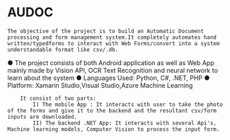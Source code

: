 # AUDOC

	The objective of the project is to build an Automatic Document processing and form management system.It completely automates hand written/typedforms to interact with Web Forms/convert into a system understandable format like csv/.db.
●	The project consists of both Android application as well as Web App mainly made by Vision API, 
OCR Text Recognition and neural network to learn about the system
●	Languages Used: Python, C#, .NET, PHP
●	Platform: Xamarin Studio,Visual Studio,Azure Machine Learning


		It consist of two parts:
			I) The mobile App : It interacts with user to take the photo of the forms and give it to the backend and the resultant csv/form inputs are downloaded.
			II) The backend .NET App: It interacts with several Api's, Machine learning models, Computer Vision to process the input form.
